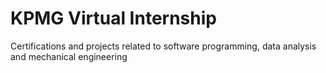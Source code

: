# KPMG Virtual Internship
Certifications and projects related to software programming, data analysis and mechanical engineering
